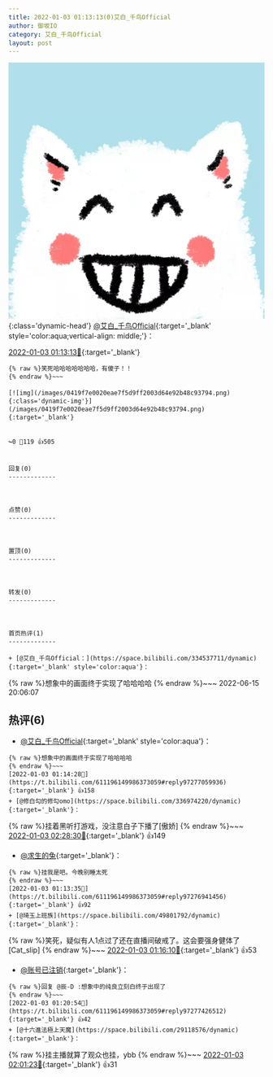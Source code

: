 ```yaml
---
title: 2022-01-03 01:13:13(0)艾白_千鸟Official
author: 御坂IO
category: 艾白_千鸟Official
layout: post
---
```


![img](/images/9ae8b9445fd0665cc014d9080156a45271be73c6.jpg){:class='dynamic-head'}
[@艾白_千鸟Official](https://space.bilibili.com/334537711/dynamic){:target='_blank' style='color:aqua;vertical-align: middle;'}：

[2022-01-03 01:13:13🔗](https://t.bilibili.com/611196149986373059){:target='_blank'}

~~~
{% raw %}笑死哈哈哈哈哈哈哈，有傻子！！
{% endraw %}~~~

[![img](/images/0419f7e0020eae7f5d9ff2003d64e92b48c93794.png){:class='dynamic-img'}](/images/0419f7e0020eae7f5d9ff2003d64e92b48c93794.png){:target='_blank'}


↪️0 💬119 👍505


回复(0)
-------------



点赞(0)
-------------



置顶(0)
-------------



转发(0)
-------------



首页热评(1)
-------------

+ [@艾白_千鸟Official：](https://space.bilibili.com/334537711/dynamic){:target='_blank' style='color:aqua'}：
~~~
{% raw %}想象中的画面终于实现了哈哈哈哈
{% endraw %}~~~
2022-06-15 20:06:07


热评(6)
-------------

+ [@艾白_千鸟Official](https://space.bilibili.com/334537711/dynamic){:target='_blank' style='color:aqua'}：
~~~
{% raw %}想象中的画面终于实现了哈哈哈哈
{% endraw %}~~~
[2022-01-03 01:14:28🔗](https://t.bilibili.com/611196149986373059#reply97277059936){:target='_blank'} 👍158
+ [@修白勾的修勾omo](https://space.bilibili.com/336974220/dynamic){:target='_blank'}：
~~~
{% raw %}挂着黑听打游戏，没注意白子下播了[傲娇]
{% endraw %}~~~
[2022-01-03 02:28:30🔗](https://t.bilibili.com/611196149986373059#reply97280934384){:target='_blank'} 👍149
+ [@求生的兔](https://space.bilibili.com/35432132/dynamic){:target='_blank'}：
~~~
{% raw %}挂我是吧。今晚别睡太死
{% endraw %}~~~
[2022-01-03 01:13:35🔗](https://t.bilibili.com/611196149986373059#reply97276941456){:target='_blank'} 👍92
+ [@琦玉上班族](https://space.bilibili.com/49801792/dynamic){:target='_blank'}：
~~~
{% raw %}笑死，疑似有人1点过了还在直播间破戒了。这会要强身健体了[Cat_slip]
{% endraw %}~~~
[2022-01-03 01:16:10🔗](https://t.bilibili.com/611196149986373059#reply97277097776){:target='_blank'} 👍53
+ [@账号已注销](https://space.bilibili.com/364340710/dynamic){:target='_blank'}：
~~~
{% raw %}回复 @辰-D :想象中的纯良立刻白终于出现了
{% endraw %}~~~
[2022-01-03 01:20:54🔗](https://t.bilibili.com/611196149986373059#reply97277426512){:target='_blank'} 👍42
+ [@十六進法極上天魔](https://space.bilibili.com/29118576/dynamic){:target='_blank'}：
~~~
{% raw %}挂主播就算了观众也挂，ybb
{% endraw %}~~~
[2022-01-03 02:01:23🔗](https://t.bilibili.com/611196149986373059#reply97279735712){:target='_blank'} 👍31


